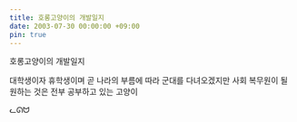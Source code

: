 ```yaml
---
title: 호롱고양이의 개발일지
date: 2003-07-30 00:00:00 +09:00
pin: true
---
```

호롱고양이의 개발일지

대학생이자 휴학생이며 곧 나라의 부름에 따라 군대를 다녀오겠지만 사회 복무원이 될 원하는 것은 전부 공부하고 있는 고양이

ᓚᘏᗢ